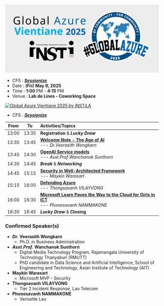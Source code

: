 [![Global Azure Vientiane 2025 by iNSTiLA](img/logo.png "Global Azure Vientiane 2025 by iNSTiLA")](https://globalazure.net/events/402f91e1-c5aa-497a-83e5-7199106063d1)
+ CFS : ***[Sessionize](https://sessionize.com/global-azure-vientiane-2025/)***
+ Date : ***(Fri)*** **May 9, 2025**
+ Time : **1:00** PM - **4:15** PM
+ Venue : **Lab de Lines - Coworking Space**


[![Global Azure Vientiane 2025 by iNSTiLA](img/After-the-Match.png "Global Azure Vientiane 2025 by iNSTiLA")](https://globalazure.net/events/402f91e1-c5aa-497a-83e5-7199106063d1)
+ CFS : ***[Sessionize](https://sessionize.com/global-azure-vientiane-2025/)***


| From  |  To   |  Activities/Topics                                                       |
|:-----:|:-----:|:-------------------------------------------------------------------------|
| 13:00 | 13:35 | **Registration** & ***Lucky Draw***                                      |
| 13:35 | 13:45 | **[Welcome Note - The Age of AI](https://globalazure.net/events/402f91e1-c5aa-497a-83e5-7199106063d1?sessionId=919627)**<br> --- *Dr.Veerasith Wongkarn*                                 |
| 13:45 | 14:30 | **[OpenAI Service models](https://globalazure.net/events/402f91e1-c5aa-497a-83e5-7199106063d1?sessionId=918124)**<br> --- *Asst.Prof.Wanchanok Sunthorn*                                 |
| 14:30 | 14:45 | ***Break*** & ***Networking***                                                                                                                                                           |
| 14:45 | 15:15 | **[Security in Well-Architected Framework](https://globalazure.net/events/402f91e1-c5aa-497a-83e5-7199106063d1?sessionId=918683)**<br> --- *Maykin Warasart*                             |
| 15:15 | 16:00 | **[Defending Azure](https://globalazure.net/events/402f91e1-c5aa-497a-83e5-7199106063d1?sessionId=918133)**<br> --- *Thongsavanh VILAYVONG*                                              |
| 16:00 | 16:30 | **[Microsoft Learn Paves the Way to the Cloud for Girls in ICT](https://globalazure.net/events/402f91e1-c5aa-497a-83e5-7199106063d1?sessionId=924994)**<br> --- *Phonesavanh NAMMAKONE*  |
| 16:30 | 16:45 | ***Lucky Draw*** & **Closing**                                           |


### Confirmed Speaker(s)
+ ***Dr.*** **Veerasith Wongkarn**
	+ Ph.D. in Business Administration
+ ***Asst.Prof.*** **Wanchanok Sunthorn**
	+ Digital Media Technology Program, Rajamangala University of Technology Thanyaburi (RMUTT)
	+ PhD candidate in Data Science and Artificial Intelligence, School of Engineering and Technology, Asian Institute of Technology (AIT)
+ **Maykin Warasart**
	+ Microsoft MVP - Security
+ **Thongsavanh VILAYVONG**
	+ Tier 2 Incident Response, Lao Telecom
+ **Phonesavanh NAMMAKONE**
	+ Verisette Lao
